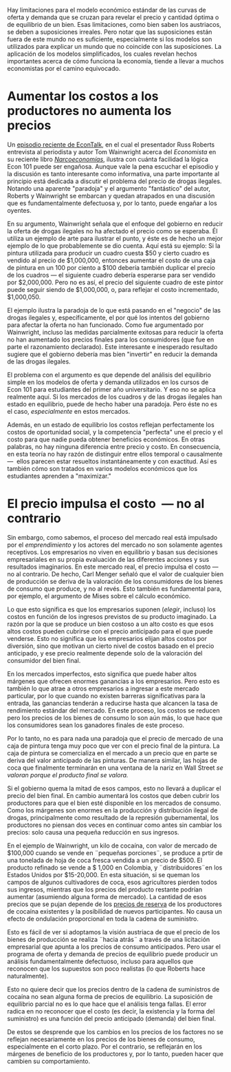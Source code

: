 Hay limitaciones para el modelo económico estándar de las curvas de oferta y demanda que se cruzan para revelar el precio y cantidad óptima o de equilibrio de un bien. Esas limitaciones, como bien saben los austriacos, se deben a suposiciones irreales. Pero notar que las suposiciones están fuera de este mundo no es suficiente, especialmente si los modelos son utilizados para explicar un mundo que no coincide con las suposiciones. La aplicación de los modelos simplificados, los cuales revelan hechos importantes acerca de cómo funciona la economía, tiende a llevar a muchos economistas por el camino equivocado.

# Aumentar los costos a los productores no aumenta los precios  

Un [episodio reciente de EconTalk](http://www.econtalk.org/archives/2017/02/tom*wainwright.html), en el cual el presentador Russ Roberts entrevista al periodista y autor Tom Wainwright acerca del *Economista* en su reciente libro *[Narcoeconomías](https://www.amazon.com/Narconomics-How-Run-Drug-Cartel/dp/1610395832/?tag=misesinsti-20)*, ilustra con cuánta facilidad la lógica Econ 101 puede ser engañosa. Aunque vale la pena escuchar el episodio y la discusión es tanto interesante como informativa, una parte importante al principio está dedicada a discutir el problema del precio de drogas ilegales. Notando una aparente "paradoja" y el argumento "fantástico" del autor, Roberts y Wainwright se embarcan y quedan atrapados en una discusión que es fundamentalmente defectuosa y, por lo tanto, puede engañar a los oyentes.

En su argumento, Wainwright señala que el enfoque del gobierno en reducir la oferta de drogas ilegales no ha afectado el precio como se esperaba. Él utiliza un ejemplo de arte para ilustrar el punto, y éste es de hecho un mejor ejemplo de lo que probablemente se dio cuenta. Aquí está su ejemplo: Si la pintura utilizada para producir un cuadro cuesta $50 y cierto cuadro es vendido al precio de $1,000,000, entonces aumentar el costo de una caja de pintura en un 100 por ciento a $100 debería también duplicar el precio de los cuadros — el siguiente cuadro debería esperarse para ser vendido por $2,000,000. Pero no es así, el precio del siguiente cuadro de este pintor puede seguir siendo de $1,000,000, o, para reflejar el costo incrementado, $1,000,050.

El ejemplo ilustra la paradoja de lo que está pasando en el "negocio" de las drogas ilegales y, específicamente, el por qué los intentos del gobierno para afectar la oferta no han funcionado. Como fue argumentado por Wainwright, incluso las medidas parcialmente exitosas para reducir la oferta no han aumentado los precios finales para los consumidores (que fue en parte el razonamiento declarado). Este interesante e inesperado resultado sugiere que el gobierno debería mas bien "invertir" en reducir la demanda de las drogas ilegales.

El problema con el argumento es que depende del análisis del equilibrio simple en los modelos de oferta y demanda utilizados en los cursos de Econ 101 para estudiantes del primer año universitario. Y eso no se aplica realmente aquí. Si los mercados de los cuadros y de las drogas ilegales han estado en equilibrio, puede de hecho haber una paradoja. Pero éste no es el caso, *especialmente* en estos mercados.

Además, en un estado de equilibrio los costos reflejan perfectamente los costos de oportunidad social, y la competencia "perfecta" une el precio y el costo para que nadie pueda obtener beneficios económicos. En otras palabras, no hay ninguna diferencia entre precio y costo. En consecuencia, en esta teoría no hay razón de distinguir entre ellos temporal o causalmente —  ellos parecen estar resueltos instantáneamente y con exactitud. Así es también cómo son tratados en varios modelos económicos que los estudiantes aprenden a "maximizar."

# El precio impulsa el costo  — no al contrario

Sin embargo, como sabemos, el proceso del mercado real está impulsado por el *emprendimiento* y los actores del mercado no son solamente agentes receptivos. Los empresarios no viven en equilibrio y basan sus decisiones empresariales en su propia evaluación de las diferentes acciones y sus resultados imaginarios. En este mercado real, el precio impulsa el costo — no al contrario. De hecho, Carl Menger señaló que el valor de cualquier bien de producción se deriva de la valoración de los consumidores de los bienes de consumo que produce, y no al revés. Esto también es fundamental para, por ejemplo, el argumento de Mises sobre el cálculo económico.

Lo que esto significa es que los empresarios suponen (*elegir*, incluso) los costos en función de los ingresos previstos de su producto imaginado. La razón por la que se produce un bien costoso a un alto costo es que esos altos costos pueden cubrirse con el precio anticipado para el que puede venderse. Esto no significa que los empresarios elijan altos costos por diversión, sino que motivan un cierto nivel de costos basado en el precio anticipado, y ese precio realmente depende solo de la valoración del consumidor del bien final.

En los mercados imperfectos, esto significa que puede haber altos márgenes que ofrecen enormes ganancias a los empresarios. Pero esto es también lo que atrae a otros empresarios a ingresar a este mercado particular, por lo que cuando no existen barreras significativas para la entrada, las ganancias tenderán a reducirse hasta que alcancen la tasa de rendimiento estándar del mercado. En este proceso, los costos se reducen pero los precios de los bienes de consumo lo son aún más, lo que hace que los consumidores sean los ganadores finales de este proceso.

Por lo tanto, no es para nada una paradoja que el precio de mercado de una caja de pintura tenga muy poco que ver con el precio final de la pintura. La caja de pintura se comercializa en el mercado a un precio que en parte se deriva del valor anticipado de las pinturas. De manera similar, las hojas de coca que finalmente terminarán en una ventana de la nariz en Wall Street *se valoran porque el producto final se valora.*

Si el gobierno quema la mitad de esos campos, esto no llevará a duplicar el precio del bien final. En cambio aumentará los costos que deben cubrir los productores para que el bien esté disponible en los mercados de consumo. Como los márgenes son enormes en la producción y distribución ilegal de drogas, principalmente como resultado de la represión gubernamental, los productores no piensan dos veces en continuar como antes sin cambiar los precios: solo causa una pequeña reducción en sus ingresos.

En el ejemplo de Wainwright, un kilo de cocaína, con valor de mercado de $100,000 cuando se vende en ¨pequeñas porciones¨, se produce a prtir de una tonelada de hoja de coca fresca vendida a un precio de $500. El producto refinado se vende a $ 1,000 en Colombia, y ¨distribuidores¨en los Estados Unidos por $15-20,000. En esta situación, si se queman los campos de algunos cultivadores de coca, esos agricultores pierden todos sus ingresos, mientras que los precios del producto restante podrían aumentar (asumiendo alguna forma de mercado). La cantidad de esos precios que se pujan depende de los [precios de reserva](https://en.wikipedia.org/wiki/Reservation*price) de los productores de cocaína existentes y la posibilidad de nuevos participantes. No causa un efecto de ondulación proporcional en toda la cadena de suministro.

Esto es fácil de ver si adoptamos la visión austriaca de que el precio de los bienes de producción se realiza ¨hacia atrás¨ a través de una licitación empresarial que apunta a los precios de consumo anticipados. Pero usar el programa de oferta y demanda de precios de equilibrio puede producir un análisis fundamentalmente defectuoso, incluso para aquellos que reconocen que los supuestos son poco realistas (lo que Roberts hace naturalmente).

Esto no quiere decir que los precios dentro de la cadena de suministros de cocaína no sean alguna forma de precios de equilibrio. La suposición de equilibrio parcial no es lo que hace que el análisis tenga fallas. El error radica en no reconocer que el costo (es decir, la existencia y la forma del suministro) es una función del precio anticipado (demanda) del bien final.

De estos se desprende que los cambios en los precios de los factores no se reflejan necesariamente en los precios de los bienes de consumo, especialmente en el corto plazo. Por el contrario, se reflejarán en los márgenes de beneficio de los productores y, por lo tanto, pueden hacer que cambien su comportamiento.